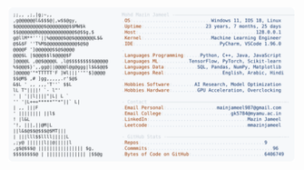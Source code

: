 <picture>
  <source srcset="https://raw.githubusercontent.com/mmazinjameel/mmazinjameel/main/dark_mode.svg?v=1751286041" media="(prefers-color-scheme: dark)">
  <img src="https://raw.githubusercontent.com/mmazinjameel/mmazinjameel/main/light_mode.svg?v=1751286041">
</picture>
